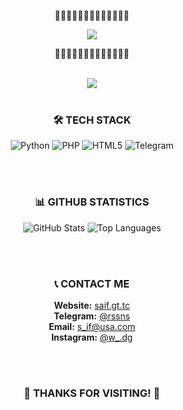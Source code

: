 <div align="center">
  
🎇✨🎇✨🎇✨🎇✨🎇✨🎇✨🎇
  
<!-- ANIMATED TITLE -->
<img src="https://readme-typing-svg.herokuapp.com?font=Fira+Code&size=35&duration=4000&pause=1000&color=FF00FF&center=true&vCenter=true&width=600&height=80&lines=🦅+𝐒𝐀𝐈𝐅+🦅;💻+𝐏𝐘𝐓𝐇𝐎𝐍+𝐃𝐄𝐕𝐄𝐋𝐎𝐏𝐄𝐑+💻;🤖+𝐓𝐄𝐋𝐄𝐆𝐑𝐀𝐌+𝐁𝐎𝐓+𝐄𝐗𝐏𝐄𝐑𝐓+🤖;🚀+𝐅𝐔𝐓𝐔𝐑𝐄+𝐈𝐍𝐍𝐎𝐕𝐀𝐓𝐎𝐑+🚀" />

🎇✨🎇✨🎇✨🎇✨🎇✨🎇✨🎇

</div>

<br>

<div align="center">

<!-- PROFILE VIEWS -->
<img src="https://komarev.com/ghpvc/?username=9v3&style=for-the-badge&color=FF00FF" />

<br>
<br>

<!-- TECH STACK -->
### 🛠️ **TECH STACK**
![Python](https://img.shields.io/badge/PYTHON-3776AB?style=for-the-badge&logo=python&logoColor=white)
![PHP](https://img.shields.io/badge/PHP-777BB4?style=for-the-badge&logo=php&logoColor=white)
![HTML5](https://img.shields.io/badge/HTML5-E34F26?style=for-the-badge&logo=html5&logoColor=white)
![Telegram](https://img.shields.io/badge/TELEGRAM-26A5E4?style=for-the-badge&logo=telegram&logoColor=white)

<br>
<br>

<!-- GITHUB STATS -->
### 📊 **GITHUB STATISTICS**
![GitHub Stats](https://github-readme-stats.vercel.app/api?username=9v3&show_icons=true&theme=dark)
![Top Languages](https://github-readme-stats.vercel.app/api/top-langs/?username=9v3&layout=compact&theme=dark)

<br>
<br>

<!-- CONTACT -->
### 📞 **CONTACT ME**
**Website:** [saif.gt.tc](https://saif.gt.tc)  
**Telegram:** [@rssns](https://t.me/rssns)  
**Email:** [s_if@usa.com](mailto:s_if@usa.com)  
**Instagram:** [@w_.dg](https://instagram.com/w_.dg)

<br>
<br>

<!-- FOOTER -->
### 🌟 **THANKS FOR VISITING!** 🌟

</div>
